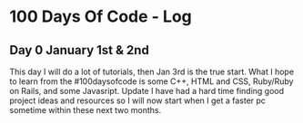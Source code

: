 # 100 Days Of Code - Log

## Day 0 January 1st & 2nd
This day I will do a lot of tutorials, then Jan 3rd is the true start.
What I hope to learn from the #100daysofcode is some C++, HTML and CSS, Ruby/Ruby on Rails, and some Javasript.
Update
I have had a hard time finding good project ideas and resources so I will now start when I get a faster pc sometime within these next two months.
